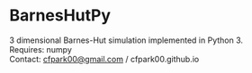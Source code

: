 # BarnesHutPy
3 dimensional Barnes-Hut simulation implemented in Python 3.  
Requires: numpy  
Contact: cfpark00@gmail.com / cfpark00.github.io

